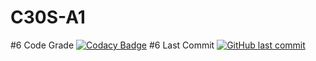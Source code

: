 # C30S-A1

#6 Code Grade
[![Codacy Badge](https://api.codacy.com/project/badge/Grade/2b27365a3738479d9a75326ab87abec0)](https://www.codacy.com/app/cgenyk/C30S-A1-FIXED?utm_source=github.com&amp;utm_medium=referral&amp;utm_content=cgenyk/C30S-A1-FIXED&amp;utm_campaign=Badge_Grade)
#6 Last Commit
[![GitHub last commit](https://img.shields.io/github/last-commit/google/skia.svg)](https://github.com/cgenyk/C30S-A1-FIXED)
